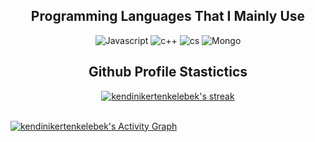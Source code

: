 <h2 align="center">Programming Languages That I Mainly Use</h2>
<p align="center">
  <img alt="Javascript" src="https://img.shields.io/badge/-JavaScript-090909?style=for-the-badge&logo=JavaScript&logoColor=E9D54D"></a> 
  <img alt="c++" src="https://img.shields.io/badge/-C++-090909?style=for-the-badge&logo=C%2b%2b&logoColor=6296CC"></a> 
  <img alt="cs" src="https://img.shields.io/badge/-CSharp-090909?style=for-the-badge&logo=csharp&logoColor=097CDB"></a>    
  <img alt="Mongo" src="https://img.shields.io/badge/-MongoDB-090909?style=for-the-badge&logo=MongoDB&logoColor=00648B"></a> 
</p>

<h2 align="center">Github Profile Stastictics</h2>

<p align="center">
    <a href="https://github.com/kendinikertenkelebek">
        <img title="kendinikertenkelebek stats" alt="kendinikertenkelebek's streak" src="https://github-readme-streak-stats.herokuapp.com/?user=kendinikertenkelebek&theme=dark&hide_border=true&stroke=f53b3b"/>
    </a>
</p><br>
<a href="https://github.com/kendinikertenkelebek"><img alt="kendinikertenkelebek's Activity Graph" src="https://activity-graph.herokuapp.com/graph?username=kendinikertenkelebek&bg_color=0D1117&color=eca15b&line=eca15b&point=FFFFFF&hide_border=true" /></a>
